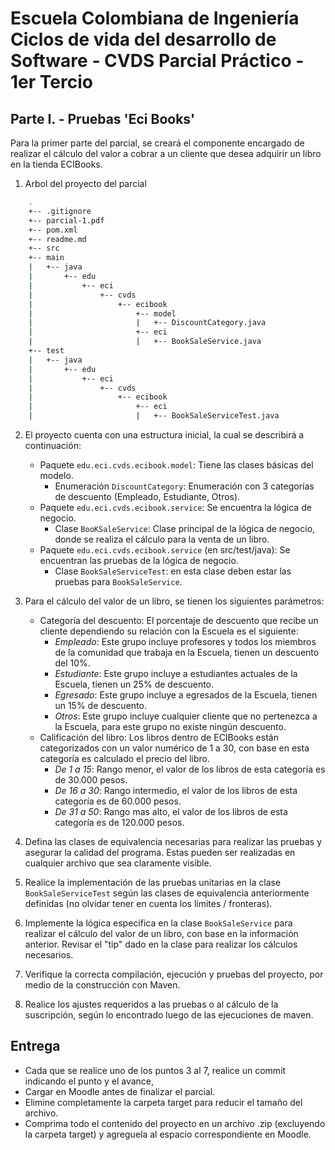 ﻿# Escuela Colombiana de Ingeniería  Ciclos de vida del desarrollo de Software - CVDS Parcial Práctico - 1er Tercio


## Parte I. - Pruebas 'Eci Books'

Para la primer parte del parcial, se creará el componente encargado de realizar el cálculo del valor a cobrar a un cliente que desea adquirir un libro en la tienda ECIBooks. 


1. Arbol del proyecto del parcial

```bash
	.
	+-- .gitignore
    +-- parcial-1.pdf
    +-- pom.xml
    +-- readme.md
    +-- src
	+-- main
	|	+-- java
	|		+-- edu
	|			+-- eci
	|				+-- cvds
	|					+-- ecibook
	|						+-- model
	|						|	+-- DiscountCategory.java
	|						+-- eci
	|						|	+-- BookSaleService.java
	+-- test
	|	+-- java
	|		+-- edu
	|			+-- eci
	|				+-- cvds
	|					+-- ecibook
	|						+-- eci
	|						|	+-- BookSaleServiceTest.java
```

2. El proyecto cuenta con una estructura inicial, la cual se describirá a continuación:
	* Paquete `edu.eci.cvds.ecibook.model`: Tiene las clases básicas del modelo.
		* Enumeración `DiscountCategory`: Enumeración con 3 categorías de descuento (Empleado, Estudiante, Otros).
	* Paquete `edu.eci.cvds.ecibook.service`: Se encuentra la lógica de negocio.
		* Clase `BooKSaleService`: Clase principal de la lógica de negocio, donde se realiza el cálculo para la venta de un libro.
	* Paquete `edu.eci.cvds.ecibook.service` (en src/test/java): Se encuentran las pruebas de la lógica de negocio.
		* Clase `BookSaleServiceTest`: en esta clase deben estar las pruebas para `BookSaleService`.

3. Para el cálculo del valor de un libro, se tienen los siguientes parámetros:
	* Categoría del descuento: El porcentaje de descuento que recibe un cliente dependiendo su relación con la Escuela es el siguiente:
		* *Empleado*: Este grupo incluye profesores y todos los miembros de la comunidad que trabaja en la Escuela, tienen un descuento del 10%.
		* *Estudiante*: Este grupo incluye a estudiantes actuales de la Escuela, tienen un 25% de descuento.
		* *Egresado*: Este grupo incluye a egresados de la Escuela, tienen un 15% de descuento.
		* *Otros*: Este grupo incluye cualquier cliente que no pertenezca a la Escuela, para este grupo no existe ningún descuento.
	* Calificación del libro: Los libros dentro de ECIBooks están categorizados con un valor numérico de 1 a 30, con base en esta categoría es calculado el precio del libro.
		* *De 1 a 15*: Rango menor, el valor de los libros de esta categoría es de 30.000 pesos.
		* *De 16 a 30*: Rango intermedio, el valor de los libros de esta categoría es de 60.000 pesos.
		* *De 31 a 50*: Rango mas alto, el valor de los libros de esta categoría es de 120.000 pesos. 

4. Defina las clases de equivalencia necesarias para realizar las pruebas y asegurar la calidad del programa. Estas pueden ser realizadas en cualquier archivo que sea claramente visible.

5. Realice la implementación de las pruebas unitarias en la clase `BookSaleServiceTest` según las clases de equivalencia anteriormente definidas (no olvidar tener en cuenta los límites / fronteras).

6. Implemente la lógica específica en la clase `BookSaleService` para realizar el cálculo del valor de un libro, con base en la información anterior. Revisar el "tip" dado en la clase para realizar los cálculos necesarios.

7. Verifique la correcta compilación, ejecución y pruebas del proyecto, por medio de la construcción con Maven.

8. Realice los ajustes requeridos a las pruebas o al cálculo de la suscripción, según lo encontrado luego de las ejecuciones de maven.

## Entrega

* Cada que se realice uno de los puntos 3 al 7, realice un commit indicando el punto y el avance,
* Cargar en Moodle antes de finalizar el parcial.
* Elimine completamente la carpeta target para reducir el tamaño del archivo.
* Comprima todo el contenido del proyecto en un archivo .zip (excluyendo la carpeta target) y agreguela al espacio correspondiente en Moodle.
